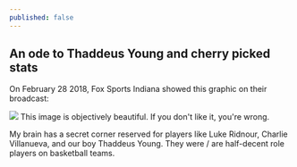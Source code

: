 ```yaml
---
published: false
---
```

## An ode to Thaddeus Young and cherry picked stats

On February 28 2018, Fox Sports Indiana showed this graphic on their broadcast:

![](https://pbs.twimg.com/media/DXKfoLeVoAAp3mD?format=jpg&name=large)
This image is objectively beautiful. If you don't like it, you're wrong.

My brain has a secret corner reserved for players like Luke Ridnour, Charlie Villanueva, and our boy Thaddeus Young. They were / are half-decent role players on basketball teams. 
<!--stackedit_data:
eyJoaXN0b3J5IjpbMzA4ODU3MTg1LDE3MDczNzEzNTYsMTM1OD
IyNDk0OSwxMTEwODMwNDk5XX0=
-->